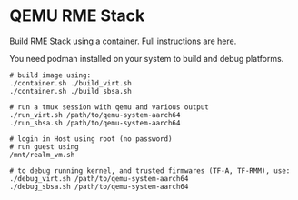 QEMU RME Stack
===============

Build RME Stack using a container.
Full instructions are [here](https://linaro.atlassian.net/wiki/spaces/QEMU/pages/29051027459/Building+an+RME+stack+for+QEMU#With-the-OP-TEE-build-environment).

You need podman installed on your system to build and debug platforms.

```
# build image using:
./container.sh ./build_virt.sh
./container.sh ./build_sbsa.sh

# run a tmux session with qemu and various output
./run_virt.sh /path/to/qemu-system-aarch64
./run_sbsa.sh /path/to/qemu-system-aarch64

# login in Host using root (no password)
# run guest using
/mnt/realm_vm.sh

# to debug running kernel, and trusted firmwares (TF-A, TF-RMM), use:
./debug_virt.sh /path/to/qemu-system-aarch64
./debug_sbsa.sh /path/to/qemu-system-aarch64
```
